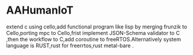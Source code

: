 # AAHumanIoT
extend c using cello,add functional program like lisp by merging frunzik to Cello,porting mpc to Cello,frist implement JSON-Schema validator to C ,then the workflow to C,add coroutine to freeRTOS.Alternatively system language is RUST,rust for freerrtos,rust metal-bare . 
